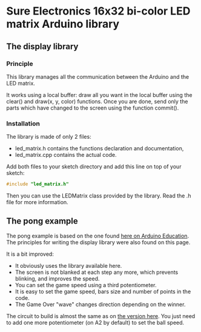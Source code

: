 # Sure Electronics 16x32 bi-color LED matrix Arduino library

## The display library

### Principle

This library manages all the communication between the Arduino and the LED matrix.

It works using a local buffer: draw all you want in the local buffer using the clear() and draw(x, y, color) functions. Once you are done, send only the parts which have changed to the screen using the function commit().

### Installation

The library is made of only 2 files:
 * led_matrix.h contains the functions declaration and documentation,
 * led_matrix.cpp contains the actual code.

Add both files to your sketch directory and add this line on top of your sketch:
```C
#include "led_matrix.h"
```
Then you can use the LEDMatrix class provided by the library. Read the .h file for more information.

## The pong example

The pong example is based on the one found [here on Arduino Education](http://scuola.arduino.cc/en/content/controlling-sure-electronics-3216-led-matrix-arduino-uno). The principles for writing the display library were also found on this page.

It is a bit improved:
* It obviously uses the library available here.
* The screen is not blanked at each step any more, which prevents blinking, and improves the speed.
* You can set the game speed using a third potentiometer.
* It is easy to set the game speed, bars size and number of points in the code.
* The Game Over "wave" changes direction depending on the winner.

The circuit to build is almost the same as on [the version here](http://scuola.arduino.cc/en/content/controlling-sure-electronics-3216-led-matrix-arduino-uno). You just need to add one more potentiometer (on A2 by default) to set the ball speed.
